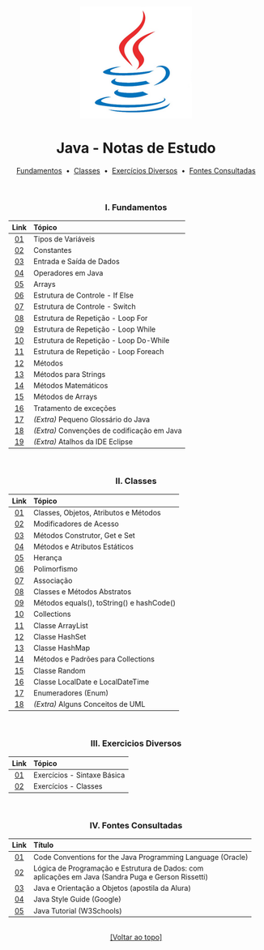 <div align="center">
<img src="./files/assets/java.png">
<h1>Java - Notas de Estudo</h1>

[Fundamentos](https://github.com/michelelozada/Java-Study-Notes#i-fundamentos) &nbsp;•&nbsp; 
[Classes](https://github.com/michelelozada/Java-Study-Notes#ii-classes) &nbsp;•&nbsp; 
[Exercícios Diversos](https://github.com/michelelozada/Java-Study-Notes#iii-exercicios-diversos) &nbsp;•&nbsp;
[Fontes Consultadas](https://github.com/michelelozada/Java-Study-Notes#iv-fontes-consultadas)

&nbsp; 
### I. Fundamentos
| Link  | Tópico  |
| :---: | :---	  |
| [01](https://github.com/michelelozada/Java-Study-Notes/blob/main/files/java-basico/A01-Tipos-de-variaveis.md)| Tipos de Variáveis |
| [02](https://github.com/michelelozada/Java-Study-Notes/blob/main/files/java-basico/A02-Constantes.md)| Constantes |
| [03](https://github.com/michelelozada/Java-Study-Notes/blob/main/files/java-basico/A03-Entrada-saida-dados.md)| Entrada e Saída de Dados |
| [04](https://github.com/michelelozada/Java-Study-Notes/blob/main/files/java-basico/A04-Operadores-em-Java.md)| Operadores em Java |
| [05](https://github.com/michelelozada/Java-Study-Notes/blob/main/files/java-basico/A05-Arrays.md)| Arrays |
| [06](https://github.com/michelelozada/Java-Study-Notes/blob/main/files/java-basico/A06-Estrutura-if-else.md)| Estrutura de Controle - If Else |
| [07](https://github.com/michelelozada/Java-Study-Notes/blob/main/files/java-basico/A07-Estrutura-switch.md)| Estrutura de Controle - Switch |
| [08](https://github.com/michelelozada/Java-Study-Notes/blob/main/files/java-basico/A08-Estrutura-for.md)| Estrutura de Repetição - Loop For |
| [09](https://github.com/michelelozada/Java-Study-Notes/blob/main/files/java-basico/A09-Estrutura-while.md)| Estrutura de Repetição - Loop While |
| [10](https://github.com/michelelozada/Java-Study-Notes/blob/main/files/java-basico/A10-Estrutura-do-while.md)| Estrutura de Repetição - Loop Do-While |
| [11](https://github.com/michelelozada/Java-Study-Notes/blob/main/files/java-basico/A11-Estrutura-foreach.md)| Estrutura de Repetição - Loop Foreach |
| [12](https://github.com/michelelozada/Java-Study-Notes/blob/main/files/java-basico/A12-Metodos.md)| Métodos |
| [13](https://github.com/michelelozada/Java-Study-Notes/blob/main/files/java-basico/A13-Metodos-strings.md)| Métodos para Strings |
| [14](https://github.com/michelelozada/Java-Study-Notes/blob/main/files/java-basico/A14-Metodos-matematicos.md)| Métodos Matemáticos |
| [15](https://github.com/michelelozada/Java-Study-Notes/blob/main/files/java-basico/A15-Metodos-arrays.md)| Métodos de Arrays |
| [16](https://github.com/michelelozada/Java-Study-Notes/blob/main/files/java-basico/A16-Tratamento-excecoes.md)| Tratamento de exceções |
| [17](https://github.com/michelelozada/Java-Study-Notes/blob/main/files/java-basico/A17-Glossario-Java.md)| *(Extra)* Pequeno Glossário do Java |
| [18](https://github.com/michelelozada/Java-Study-Notes/blob/main/files/java-basico/A18-Convencoes-codificacao.md)| *(Extra)* Convenções de codificação em Java |
| [19](https://github.com/michelelozada/Java-Study-Notes/blob/main/files/java-basico/A19-Atalhos-eclipse.md)| *(Extra)* Atalhos da IDE Eclipse |

&nbsp;    
### II. Classes
| Link  | Tópico   |
| :---: | :---	   |
| [01](https://github.com/michelelozada/Java-Study-Notes/blob/main/files/java-OO/B01-Classes-e-objetos.md)| Classes, Objetos, Atributos e Métodos |
| [02](https://github.com/michelelozada/Java-Study-Notes/blob/main/files/java-OO/B02-Modificadores-acesso.md)| Modificadores de Acesso |
| [03](https://github.com/michelelozada/Java-Study-Notes/blob/main/files/java-OO/B03-Construtor-get-set.md)| Métodos Construtor, Get e Set |
| [04](https://github.com/michelelozada/Java-Study-Notes/blob/main/files/java-OO/B04-Metodos-atributos-estaticos.md)| Métodos e Atributos Estáticos |
| [05](https://github.com/michelelozada/Java-Study-Notes/blob/main/files/java-OO/B05-Heranca.md)| Herança |
| [06](https://github.com/michelelozada/Java-Study-Notes/blob/main/files/java-OO/B06-Polimorfismo.md)| Polimorfismo |
| [07](https://github.com/michelelozada/Java-Study-Notes/blob/main/files/java-OO/B07-Associacao.md)| Associação |
| [08](https://github.com/michelelozada/Java-Study-Notes/blob/main/files/java-OO/B08-Classes-metodos-abstratos.md)| Classes e Métodos Abstratos |
| [09](https://github.com/michelelozada/Java-Study-Notes/blob/main/files/java-OO/B09-Metodos-uteis.md)| Métodos equals(), toString() e hashCode() |
| [10](https://github.com/michelelozada/Java-Study-Notes/blob/main/files/java-OO/B10-Collections.md)| Collections |
| [11](https://github.com/michelelozada/Java-Study-Notes/blob/main/files/java-OO/B11-Arraylist.md)| Classe ArrayList |
| [12](https://github.com/michelelozada/Java-Study-Notes/blob/main/files/java-OO/B12-Hashset.md)| Classe HashSet |
| [13](https://github.com/michelelozada/Java-Study-Notes/blob/main/files/java-OO/B13-Hashmap.md)| Classe HashMap |
| [14](https://github.com/michelelozada/Java-Study-Notes/blob/main/files/java-OO/B14-Metodos-uteis-collections.md)| Métodos e Padrões para Collections |
| [15](https://github.com/michelelozada/Java-Study-Notes/blob/main/files/java-OO/B15-Classe-Random.md)| Classe Random |
| [16](https://github.com/michelelozada/Java-Study-Notes/blob/main/files/java-OO/B16-Classe-DateTimeFormatter.md)| Classe LocalDate e LocalDateTime |
| [17](https://github.com/michelelozada/Java-Study-Notes/blob/main/files/java-OO/B17-Enum.md)| Enumeradores (Enum) |
| [18](https://github.com/michelelozada/Java-Study-Notes/blob/main/files/java-OO/B18-UML-conceitos.md)| *(Extra)* Alguns Conceitos de UML |

&nbsp;    
### III. Exercicios Diversos
| Link  | Tópico     |
| :---: | :---		 |
| [01](https://github.com/michelelozada/Java-Study-Notes/tree/main/files/exercicios/exercicios-sintaxe-basica.md)| Exercícios - Sintaxe Básica |
| [02](https://github.com/michelelozada/Java-Study-Notes/tree/main/files/exercicios/exercicios-java-oo.md)| Exercícios - Classes |

&nbsp;    
### IV. Fontes Consultadas
| Link   | Título |
| :---:  | :---	  |
| [01](https://www.oracle.com/java/technologies/javase/codeconventions-introduction.html)| Code Conventions for the Java Programming Language (Oracle)
| [02](https://www.bvirtual.com.br/NossoAcervo/Publicacao/447)| Lógica de Programação e Estrutura de Dados: com<br> aplicações em Java (Sandra Puga e Gerson Rissetti)
| [03](https://www.alura.com.br/apostila-java-orientacao-objetos)| Java e Orientação a Objetos (apostila da Alura) 
| [04](https://google.github.io/styleguide/javaguide.html) | Java Style Guide (Google) 
| [05](https://www.w3schools.com/java/default.asp)| Java Tutorial (W3Schools)

&nbsp;    
[[Voltar ao topo]](https://github.com/michelelozada/Java-Study-Notes#java---notas-de-estudo)
</div>   
